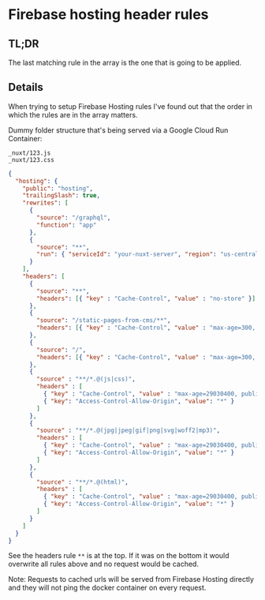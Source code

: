 # Firebase hosting header rules

## TL;DR

The last matching rule in the array is the one that is going to be applied.

## Details

When trying to setup Firebase Hosting rules I've found out that the order in which the rules are in the array matters.

Dummy folder structure that's being served via a Google Cloud Run Container:

```
_nuxt/123.js
_nuxt/123.css
```

```json
{
  "hosting": {
    "public": "hosting",
    "trailingSlash": true,
    "rewrites": [
      {
        "source": "/graphql",
        "function": "app"
      },
      {
        "source": "**",
        "run": { "serviceId": "your-nuxt-server", "region": "us-central1" }
      }
    ],
    "headers": [
      {
        "source": "**",
        "headers": [{ "key" : "Cache-Control", "value" : "no-store" }]
      },
      {
        "source": "/static-pages-from-cms/**",
        "headers": [{ "key" : "Cache-Control", "value" : "max-age=300, public" }]
      },
      {
        "source": "/",
        "headers": [{ "key" : "Cache-Control", "value" : "max-age=300, public" }]
      },
      {
        "source" : "**/*.@(js|css)",
        "headers" : [
          { "key" : "Cache-Control", "value" : "max-age=29030400, public" },
          { "key": "Access-Control-Allow-Origin", "value": "*" }
        ]
      },
      {
        "source" : "**/*.@(jpg|jpeg|gif|png|svg|woff2|mp3)",
        "headers" : [
          { "key" : "Cache-Control", "value" : "max-age=29030400, public" },
          { "key": "Access-Control-Allow-Origin", "value": "*" }
        ]
      },
      {
        "source" : "**/*.@(html)",
        "headers" : [
          { "key" : "Cache-Control", "value" : "max-age=29030400, public" },
          { "key": "Access-Control-Allow-Origin", "value": "*" }
        ]
      }
    ]
  }
}
```

See the headers rule `**` is at the top. If it was on the bottom it would overwrite all rules above and no request would be cached.

Note: Requests to cached urls will be served from Firebase Hosting directly and they will not ping the docker container on every request.
